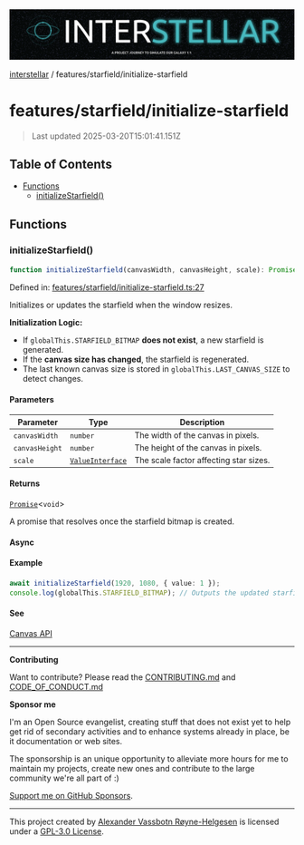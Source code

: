 <div><img alt="SPECCER logo" src="https://raw.githubusercontent.com/phun-ky/interstellar/main/public/interstellar-header.png" style="max-height:120px;"/></div>

[interstellar](../../README.md) / features/starfield/initialize-starfield

# features/starfield/initialize-starfield

> Last updated 2025-03-20T15:01:41.151Z

## Table of Contents

- [Functions](#functions)
  - [initializeStarfield()](#initializestarfield)

## Functions

### initializeStarfield()

```ts
function initializeStarfield(canvasWidth, canvasHeight, scale): Promise<void>;
```

Defined in:
[features/starfield/initialize-starfield.ts:27](https://github.com/phun-ky/interstellar/blob/main/src/features/starfield/initialize-starfield.ts#L27)

Initializes or updates the starfield when the window resizes.

**Initialization Logic:**

- If `globalThis.STARFIELD_BITMAP` **does not exist**, a new starfield is
  generated.
- If the **canvas size has changed**, the starfield is regenerated.
- The last known canvas size is stored in `globalThis.LAST_CANVAS_SIZE` to
  detect changes.

#### Parameters

| Parameter      | Type                                                       | Description                            |
| -------------- | ---------------------------------------------------------- | -------------------------------------- |
| `canvasWidth`  | `number`                                                   | The width of the canvas in pixels.     |
| `canvasHeight` | `number`                                                   | The height of the canvas in pixels.    |
| `scale`        | [`ValueInterface`](../../types/distance.md#valueinterface) | The scale factor affecting star sizes. |

#### Returns

[`Promise`](https://developer.mozilla.org/docs/Web/JavaScript/Reference/Global_Objects/Promise)<`void`>

A promise that resolves once the starfield bitmap is created.

#### Async

#### Example

```ts
await initializeStarfield(1920, 1080, { value: 1 });
console.log(globalThis.STARFIELD_BITMAP); // Outputs the updated starfield bitmap
```

#### See

[Canvas API](https://developer.mozilla.org/en-US/docs/Web/API/Canvas_API)

---

**Contributing**

Want to contribute? Please read the
[CONTRIBUTING.md](https://github.com/phun-ky/interstellar/blob/main/CONTRIBUTING.md)
and
[CODE_OF_CONDUCT.md](https://github.com/phun-ky/interstellar/blob/main/CODE_OF_CONDUCT.md)

**Sponsor me**

I'm an Open Source evangelist, creating stuff that does not exist yet to help
get rid of secondary activities and to enhance systems already in place, be it
documentation or web sites.

The sponsorship is an unique opportunity to alleviate more hours for me to
maintain my projects, create new ones and contribute to the large community
we're all part of :)

[Support me on GitHub Sponsors](https://github.com/sponsors/phun-ky).

---

This project created by [Alexander Vassbotn Røyne-Helgesen](http://phun-ky.net)
is licensed under a
[GPL-3.0 License](https://choosealicense.com/licenses/gpl-3.0/).

